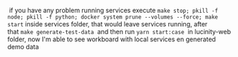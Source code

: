 
 if you have any problem running services execute `make stop; pkill -f node; pkill -f python; docker system prune --volumes --force; make start` inside services folder, that would leave services running, after that `make generate-test-data`  and then run `yarn start:case`  in lucinity-web folder, now I'm able to see workboard with local services en generated demo data